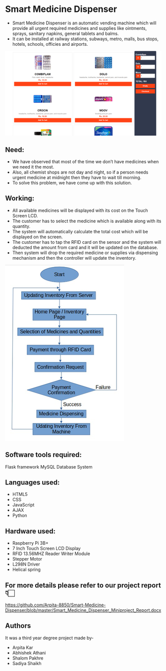 # Smart Medicine Dispenser
- Smart Medicine Dispenser is an automatic vending machine which will provide all urgent required medicines and supplies like ointments, sprays, sanitary napkins, general tablets and balms.
- It can be installed at railway stations, subways, metro, malls, bus stops, hotels, schools, officies and airports.

![alt text](https://github.com/Arpita-8850/Smart-Medicine-Dispenser/blob/master/photo.png)

## Need:  
- We have observed that most of the time we don’t have medicines when we need it the most. 
- Also, all chemist shops are not day and night, so if a person needs urgent medicine at midnight then they have to wait till morning.
- To solve this problem, we have come up with this solution.


## Working:
- All available medicines will be displayed with its cost on the Touch Screen LCD.
- The customer has to select the medicine which is available along with its quantity.
- The system will automatically calculate the total cost which will be displayed on the screen.
- The customer has to tap the RFID card on the sensor and the system will deducted the amount from card and it will be updated on the database. 
- Then system will drop the required medicine or supplies via dispensing mechanism and then the controller will update the inventory.

![alt text](https://github.com/Arpita-8850/Smart-Medicine-Dispenser/blob/master/photo1.png)

## Software tools required:
Flask framework
MySQL Database System

## Languages used:
- HTML5
- CSS
- JavaScript
- AJAX
- Python

## Hardware used:
- Raspberry Pi 3B+
- 7 Inch Touch Screen LCD Display
- RFID 13.56MHZ Reader Writer Module
- Stepper Motor
- L298N Driver
- Helical spring

## For more details please refer to our project report👇🏻
https://github.com/Arpita-8850/Smart-Medicine-Dispenser/blob/master/Smart_Medicine_Dispenser_Miniproject_Report.docx

## Authors
It was a third year degree project made by-
- Arpita Kar
- Abhishek Athani
- Shalom Pakhre
- Sadiya Shaikh